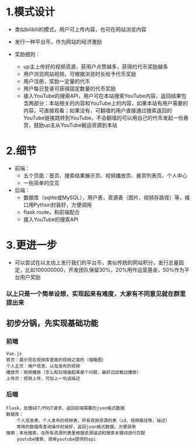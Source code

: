 # 1.模式设计

* 类似bilibili的模式，用户可上传内容，也可在网站浏览内容

* 发行一种平台币，作为网站的经济激励
* 奖励细则：
  * up主上传好的视频资源，获用户点赞越多，获得的代币奖励越多
  * 用户浏览网站视频，可根据浏览时长给予代币奖励
  * 用户注册，奖励一定量的代币
  * 用户每日登录可获得固定数量的代币奖励
  * 接入YouTube的搜索API，用户可在本站搜索YouTube内容，返回结果包含两部分：本站相关的内容和YouTube上的内容，如果本站有用户需要的内容，可直接观看；如果没有，可翻墙的用户直接通过搜索返回的YouTube链接跳转到YouTube，不会翻墙的可以用自己的代币发起一份悬赏，鼓励up主从YouTube搬运资源到本站

# 2.细节

* 前端：
  * 五个页面：首页、搜索结果展示页、视频播放页、悬赏列表页、个人中心
  * 一些简单的交互
* 后端：
  * 数据库（sqlite或MySQL），用户表，资源表（图片、视频存路径）等，接口用Python封装好，方便调用
  * flask route，和前端配合
  * 接入YouTube的搜索API

# 3.更进一步

* 可以尝试在以太坊上发行我们的平台币，类似传统的网站积分，发行总量固定，比如100000000，开发团队保留30%，20%用作运营基金，50%作为平台用户奖励

### 以上只是一个简单设想，实现起来有难度，大家有不同意见就在群里提出来




## 初步分锅，先实现基础功能

### 前端
	Vue.js
	首页：展示现在视频库里面的视频之类的（缩略图）
	个人主页：用户信息、以及发布的视频
	播放页：视频播放（怎么和后端接起来是个问题，最好边加载边播放）
	上传页：视频上传，可加上一句话描述

### 后端
	Flask，处理GET/POST请求，返回前端需要的json格式数据
	数据库：
		个人信息表，个人发布的视频表，所有视频资源的表（id，视频路径等，描述）
		常用的数据库查询操作封装好，返回json格式数据，方便调用
	搜索：本地搜索，在所有资源列表里根据资源描述和搜索关键词进行匹配
		youtube搜索，调用youtube提供的api
	
